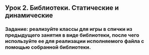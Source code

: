 ## Урок 2. Библиотеки. Статические и динамические

### Задание: реализуйте классы для игры в спички из предыдущего занятия в виде библиотеки, после чего используйте ее для реализации исполняемого файла с помощью собранной библиотеки.
